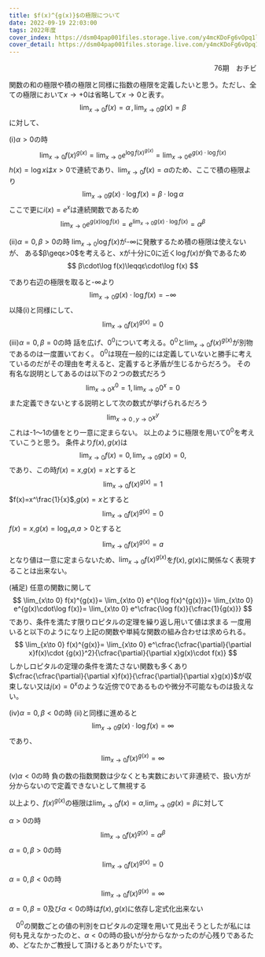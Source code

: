 ```yaml
---
title: $f(x)^{g(x)}$の極限について
date: 2022-09-19 22:03:00
tags: 2022年度
cover_index: https://dsm04pap001files.storage.live.com/y4mcKDoFg6vOpq1linjJcaFwAtuia_d2Akkli0fKlN-FdZtq3oWmnInncAqSMvO2Xe27yA8uHdfU-os_O_VAo-ndtsaGf3ytPhKhEt7I8pWxI1qzim_gX1WajAiJMOWCETb9-kgDGHdxBIlDeviCz4FLe9uJNaz5GgCzmxjPKNdWmJ4_L_J-L4hsA7Rn3PPdgTz?width=991&height=379&cropmode=none
cover_detail: https://dsm04pap001files.storage.live.com/y4mcKDoFg6vOpq1linjJcaFwAtuia_d2Akkli0fKlN-FdZtq3oWmnInncAqSMvO2Xe27yA8uHdfU-os_O_VAo-ndtsaGf3ytPhKhEt7I8pWxI1qzim_gX1WajAiJMOWCETb9-kgDGHdxBIlDeviCz4FLe9uJNaz5GgCzmxjPKNdWmJ4_L_J-L4hsA7Rn3PPdgTz?width=991&height=379&cropmode=none
---
```


<div style="text-align: right">76期　おチビ</div>

関数の和の極限や積の極限と同様に指数の極限を定義したいと思う。ただし、全ての極限において$x\to+0$は省略して$x\to0$と表す。
$$
\lim_{x\to0}f(x)=\alpha\,,\,\lim_{x\to0}g(x)=\beta
$$に対して、

(ⅰ)$α>0$の時
$$
\lim_{x\to 0} f(x)^{g(x)}= \lim_{x\to 0} e^{\log f(x)^{g(x)}}= \lim_{x\to 0} e^{g(x)\cdot\log f(x)}
$$$h(x)=\log x$は$x>0$で連続であり、$\displaystyle \lim_{x\to 0} f(x)=α$のため、ここで積の極限より
$$
\lim_{x\to 0} g(x)\cdot\log f(x)=β\cdot\log α
$$ここで更に$i(x)=e^x$は連続関数であるため
$$
\lim_{x\to 0} e^{\displaystyle g(x)\log f(x)}=e^{\displaystyle\lim_{x\to 0} {g(x)\cdot\log f(x)}}=α^β
$$

(ⅱ)$α=0,β>0$の時
$\displaystyle\lim_{x\to 0}\log f(x)$が-$\infty$に発散するため積の極限は使えないが、
ある$β\geqε>0$を考えると、xが十分に0に近く$\log f(x)$が負であるため
$$
β\cdot\log f(x)\leqqε\cdot\log f(x)
$$

であり右辺の極限を取ると-$\infty$より
$$
\lim_{x\to 0} g(x)\cdot\log f(x)=-\infty
$$以降(ⅰ)と同様にして、
$$
\lim_{x\to 0} f(x)^{g(x)}=0
$$

(ⅲ)$α=0,β=0$の時
話を広げ、$0^0$について考える。$0^0$と$\displaystyle\lim_{x\to 0} f(x)^{g(x)}$が別物であるのは一度置いておく。
$0^0$は現在一般的には定義していないと勝手に考えているのだがその理由を考えると、定義すると矛盾が生じるからだろう。
その有名な説明としてあるのは以下の２つの数式だろう
$$
\lim_{x\to 0} x^0=1,
\lim_{x\to 0} 0^x=0
$$また定義できないとする説明として次の数式が挙げられるだろう
$$
\lim_{x\to 0\,,\,y\to 0} x^y
$$これは-1〜1の値をとり一意に定まらない。
以上のように極限を用いて$0^0$を考えていこうと思う。
条件より$f(x),g(x)$は
$$
\lim_{x\to 0} f(x)=0,\lim_{x\to 0} g(x)=0,
$$であり、この時$f(x)=x$,$g(x)=x$とすると
$$
\lim_{x\to 0} f(x)^{g(x)}=1
$$$f(x)=x^\frac{1}{x}$,$g(x)=x$とすると
$$
\lim_{x\to 0} f(x)^{g(x)}=0
$$$f(x)=x$,$g(x)=\log_x a$,$a>0$とすると
$$
\lim_{x\to 0} f(x)^{g(x)}=a
$$となり値は一意に定まらないため、$\displaystyle \lim_{x\to 0} f(x)^{g(x)}$を$f(x),g(x)$に関係なく表現することは出来ない。

(補足)
任意の関数に関して
$$
\lim_{x\to 0} f(x)^{g(x)}= \lim_{x\to 0} e^{\log f(x)^{g(x)}}= \lim_{x\to 0} e^{g(x)\cdot\log f(x)}= \lim_{x\to 0} e^\cfrac{\log f(x)}{\cfrac{1}{g(x)}}
$$であり、条件を満たす限りロピタルの定理を繰り返し用いて値は求まる
一度用いると以下のようになり上記の関数や単純な関数の組み合わせは求められる。
$$
\lim_{x\to 0} f(x)^{g(x)}= \lim_{x\to 0} e^\cfrac{\cfrac{\partial}{\partial x}f(x)\cdot {g(x)}^2}{\cfrac{\partial}{\partial x}g(x)\cdot f(x)}
$$しかしロピタルの定理の条件を満たさない関数も多くあり$\cfrac{\cfrac{\partial}{\partial x}f(x)}{\cfrac{\partial}{\partial x}g(x)}$が収束しない又は$j(x)=0^x$のような近傍で0であるものや微分不可能なものは扱えない。

(ⅳ)$α=0,β<0$の時
(ⅱ)と同様に進めると
$$
\lim_{x\to 0} g(x)\cdot\log f(x)=\infty
$$
であり、

$$
\lim_{x\to 0} f(x)^{g(x)}=\infty
$$

(ⅴ)$α<0$の時
負の数の指数関数は少なくとも実数において非連続で、扱い方が分からないので定義できないとして無視する

以上より、$f(x)^{g(x)}$の極限は$\displaystyle \lim_{x\to 0} f(x)=α$,$\displaystyle\lim_{x\to 0} g(x)=β$に対して

$α>0$の時
$$
\lim_{x\to 0} f(x)^{g(x)} =α^β
$$$α=0,β>0$の時
$$
\lim_{x\to 0} f(x)^{g(x)} =0
$$$α=0,β<0$の時
$$
\lim_{x\to 0} f(x)^{g(x)} =\infty
$$$α=0,β=0$及び$α<0$の時は$f(x),g(x)$に依存し定式化出来ない



　$0^0$の関数ごとの値の判別をロピタルの定理を用いて見出そうとしたが私には何も見えなかったのと、$α<0$の時の扱いが分からなかったのが心残りであるため、どなたかご教授して頂けるとありがたいです。
